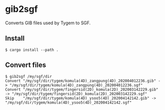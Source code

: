 # gib2sgf

Converts GIB files used by Tygem to SGF.

## Install

```
$ cargo install --path .
```

## Convert files

```
$ gib2sgf /my/sgf/dir 
Convert "/my/sgf/dir/tygem/komula(4D)_zangpung(4D)_202004012236.gib" -> "/my/sgf/dir/tygem/komula(4D)_zangpung(4D)_202004012236.sgf"
Convert "/my/sgf/dir/tygem/fingersid(2D)_komula(2D)_202003142229.gib" -> "/my/sgf/dir/tygem/fingersid(2D)_komula(2D)_202003142229.sgf"
Skip    "/my/sgf/dir/tygem/komula(4D)_ysoo5(4D)_202004142142.gib" -> "/my/sgf/dir/tygem/komula(4D)_ysoo5(4D)_202004142142.sgf"
```
